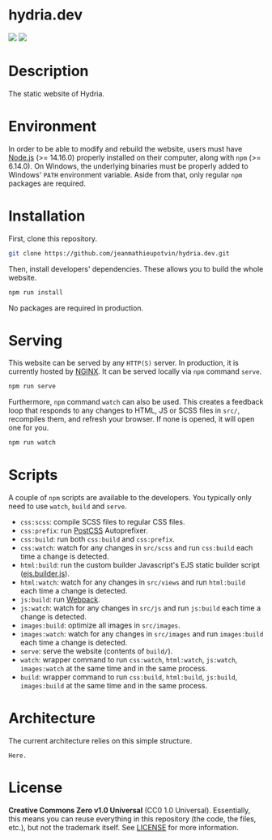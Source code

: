 # hydria.dev

<!-- badges: start -->
![](https://img.shields.io/badge/lifecycle-experimental-orange?style=for-the-badge)
![](https://img.shields.io/badge/version-alpha-green?style=for-the-badge)
<!-- badges: end -->

# Description

The static website of Hydria.

# Environment

In order to be able to modify and rebuild the website, users must have [Node.js](https://nodejs.dev/) (>= 14.16.0) properly installed on their computer, along with `npm` (>= 6.14.0). On Windows, the underlying binaries must be properly added to Windows' `PATH` environment variable. Aside from that, only regular `npm` packages are required.

# Installation

First, clone this repository.

```bash
git clone https://github.com/jeanmathieupotvin/hydria.dev.git
```

Then, install developers' dependencies. These allows you to build the whole website. 

```bash
npm run install
```

No packages are required in production.

# Serving

This website can be served by any `HTTP(S)` server. In production, it is currently hosted by [NGINX](https://www.nginx.com/). It can be served locally via `npm` command `serve`.

```bash
npm run serve
```

Furthermore, `npm` command `watch` can also be used. This creates a feedback loop that responds to any changes to HTML, JS or SCSS files in `src/`, recompiles them, and refresh your browser. If none is opened, it will open one for you.

```bash
npm run watch
```

# Scripts

A couple of `npm` scripts are available to the developers. You typically only need to use `watch`, `build` and `serve`.

* `css:scss`: compile SCSS files to regular CSS files.
* `css:prefix`: run [PostCSS](https://postcss.org/) Autoprefixer.
* `css:build`: run both `css:build` and `css:prefix`.
* `css:watch`: watch for any changes in `src/scss` and run `css:build` each time a change is detected.
* `html:build`: run the custom builder Javascript's EJS static builder script ([ejs.builder.js](https://github.com/jeanmathieupotvin/hydria.dev/blob/main/ejs.builder.js)).
* `html:watch`: watch for any changes in `src/views` and run `html:build` each time a change is detected.
* `js:build`: run [Webpack](https://webpack.js.org/).
* `js:watch`: watch for any changes in `src/js` and run `js:build` each time a change is detected.
* `images:build`: optimize all images in `src/images`.
* `images:watch`: watch for any changes in `src/images` and run `images:build` each time a change is detected.
* `serve`: serve the website (contents of `build/`).
* `watch`: wrapper command to run `css:watch`, `html:watch`, `js:watch`, `images:watch` at the same time and in the same process.
* `build`: wrapper command to run `css:build`, `html:build`, `js:build`, `images:build` at the same time and in the same process.

# Architecture

The current architecture relies on this simple structure.

```
Here.
```

# License

**Creative Commons Zero v1.0 Universal** (CC0 1.0 Universal). Essentially, this means you can reuse everything in this repository (the code, the files, etc.), but not the trademark itself. See [LICENSE](https://github.com/jeanmathieupotvin/hydria.dev/blob/main/LICENSE) for more information.
